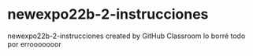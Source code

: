 # newexpo22b-2-instrucciones
newexpo22b-2-instrucciones created by GitHub Classroom
lo borré todo por errooooooor
